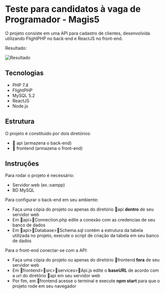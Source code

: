 # Teste para candidatos à vaga de Programador - Magis5

O projeto consiste em uma API para cadastro de clientes, desenvolvida utilizando FlightPHP no back-end e ReactJS no front-end.

Resultado:

![Resultado](https://drive.google.com/uc?export=view&id=1vjPXZcsHroe5_t9prQCIxrNag-FhYKKo)

## Tecnologias

- PHP 7.4
- FlightPHP
- MySQL 5.2
- ReactJS
- Node.js

## Estrutura

O projeto é constituido por dois diretórios:

- 📂 api (armazena o back-end)
- 📂 frontend (armazena o front-end)

## Instruções

Para rodar o projeto é necessário:

- Servidor web (ex.:xampp)
- BD MySQL

Para configurar o back-end em seu ambiente:

- Faça uma cópia do projeto ou apenas do diretório 📂api __dentro__ de seu servidor web
- Em 📂api>📄Connection.php edite a conexão com as credencias de seu banco de dados
- Em 📂api>📂Database>📄Schema.sql contém a estrutura da tabela utilizada no projeto, execute o script de criação da tabela em seu banco de dados

Para o front-end conectar-se com a API:

- Faça uma cópia do projeto ou apenas do diretório 📂frontend __fora__ de seu servidor web
- Em 📂frontend>📂src>📂services>📄Api.js edite o __baseURL__ de acordo com a url do diretório 📂api em seu servidor web
- Por fim, em 📂frontend acesse o terminal e execute __npm start__ para que o projeto rode em seu navegador
